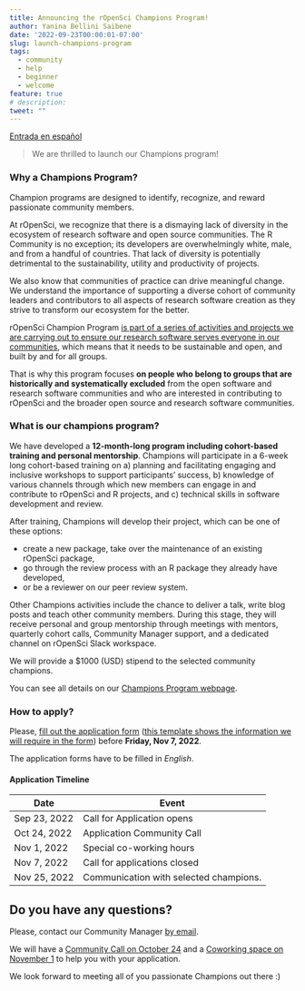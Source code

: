 ```yaml
---
title: Announcing the rOpenSci Champions Program! 
author: Yanina Bellini Saibene
date: '2022-09-23T00:00:01-07:00'
slug: launch-champions-program
tags:
  - community
  - help
  - beginner
  - welcome
feature: true  
# description: 
tweet: "" 
---
```


[Entrada en español](/blog/2022/09/23/launch-champions-program-es/)

> We are thrilled to launch our Champions program!

### Why a Champions Program?

Champion programs are designed to identify, recognize, and reward passionate community members.

At rOpenSci, we recognize that there is a dismaying lack of diversity in the ecosystem of research software and open source communities. The R Community is no exception; its developers are overwhelmingly white, male, and from a handful of countries. That lack of diversity is potentially detrimental to the sustainability, utility and productivity of projects. 

We also know that communities of practice can drive meaningful change. We understand the importance of supporting a diverse cohort of community leaders and contributors to all aspects of research software creation as they strive to transform our ecosystem for the better.

rOpenSci Champion Program [is part of a series of activities and projects we are carrying out to ensure our research software serves everyone in our communities](https://ropensci.org/blog/2021/12/20/inclusive-leadership-program/), which means that it needs to be sustainable and open, and built by and for all groups.

That is why this program focuses __on people who belong to groups that are historically and systematically excluded__ from the open software and research software communities and who are interested in contributing to rOpenSci and the broader open source and research software communities.

### What is our champions program?

We have developed a **12-month-long program including cohort-based training and personal mentorship**. Champions will participate in a 6-week long cohort-based training on a) planning and facilitating engaging and inclusive workshops to support participants’ success, b) knowledge of various channels through which new members can engage in and contribute to rOpenSci and R projects, and c) technical skills in software development and review. 

After training, Champions will develop their project, which can be one of these options: 

- create a new package, take over the maintenance of an existing rOpenSci package, 
- go through the review process with an R package they already have developed, 
- or be a reviewer on our peer review system.  

Other Champions activities include the chance to deliver a talk, write blog posts and teach other community members. During this stage, they will receive personal and group mentorship through meetings with mentors, quarterly cohort calls, Community Manager support, and a dedicated channel on rOpenSci Slack workspace.

We will provide a $1000 (USD) stipend to the selected community champions.

You can see all details on our [Champions Program webpage](/champions/).


### How to apply?

Please, [fill out the application form]() ([this template shows the information we will require in the form]()) before __Friday, Nov 7, 2022__.

The application forms have to be filled in _English_.

#### Application Timeline

|Date|Event|
|----|-----|
|Sep 23, 2022|Call for Application opens|
|Oct 24, 2022|Application Community Call|
|Nov 1, 2022|Special co-working hours|
|Nov 7, 2022|Call for applications closed|
|Nov 25, 2022|Communication with selected champions.|


## Do you have any questions?

Please, contact our Community Manager [by email](mailto:yabellini@ropensci.org). 

We will have a [Community Call on October 24]() and a [Coworking space on November 1]() to help you with your application.


We look forward to meeting all of you passionate Champions out there :)
